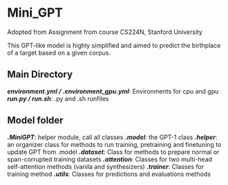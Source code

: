 # Mini_GPT

Adopted from Assignment from course CS224N, Stanford University 

This GPT-like model is highly simplified and aimed to predict the birthplace of a target based on a given corpus.

## Main Directory

***environment.yml / .environment_gpu.yml***: Environments for cpu and gpu
***run.py / run.sh***: .py and .sh runfiles

## Model folder

***.MiniGPT***: helper module, call all classes
***.model***: the GPT-1 class
***.helper***: an organizer class for methods to run training, pretraining and finetuning to update GPT from .model
***.dataset***: Class for methods to prepare normal or span-corrupted training datasets
***.attention***: Classes for two multi-head self-attention methods (vanila and synthesizers)
***.trainer***: Classes for training method
***.utils***: Classes for predictions and evaluations methods

